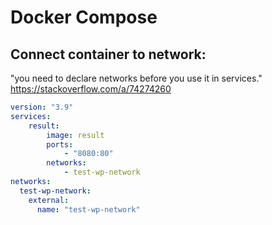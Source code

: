 # Docker Compose
## Connect container to network:
"you need to declare networks before you use it in services."\
https://stackoverflow.com/a/74274260
``` yaml
version: "3.9"
services:
    result:
        image: result
        ports:
            - "8080:80"
        networks:
            - test-wp-network
networks:
  test-wp-network:
    external:
      name: "test-wp-network"
```
